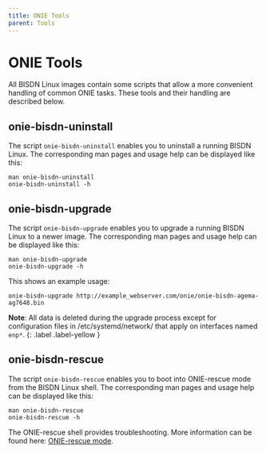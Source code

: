 ```yaml
---
title: ONIE Tools
parent: Tools
---
```


# ONIE Tools

All BISDN Linux images contain some scripts that allow a more convenient
handling of common ONIE tasks. These tools and their handling are described
below.

## onie-bisdn-uninstall

The script `onie-bisdn-uninstall` enables you to uninstall a running BISDN
Linux. The corresponding man pages and usage help can be displayed like this:

```
man onie-bisdn-uninstall
onie-bisdn-uninstall -h
```

## onie-bisdn-upgrade

The script `onie-bisdn-upgrade` enables you to upgrade a running BISDN Linux to
a newer image. The corresponding man pages and usage help can be displayed like
this:

```
man onie-bisdn-upgrade
onie-bisdn-upgrade -h
```

This shows an example usage:

```
onie-bisdn-upgrade http://example_webserver.com/onie/onie-bisdn-agema-ag7648.bin
```

**Note**: All data is deleted during the upgrade process except for
configuration files in /etc/systemd/network/ that apply on interfaces named
`enp*`.
{: .label .label-yellow }

## onie-bisdn-rescue

The script `onie-bisdn-rescue` enables you to boot into ONIE-rescue mode from
the BISDN Linux shell. The corresponding man pages and usage help can be
displayed like this:

```
man onie-bisdn-rescue
onie-bisdn-rescue -h
```

The ONIE-rescue shell provides troubleshooting. More information can be found
here: [ONIE-rescue mode](https://opencomputeproject.github.io/onie/design-spec/nos_interface.html#rescue-and-recovery).
